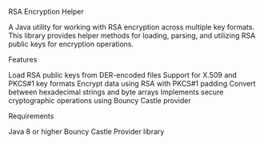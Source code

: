 RSA Encryption Helper



A Java utility for working with RSA encryption across multiple key formats. This library provides helper methods for loading, parsing, and utilizing RSA public keys for encryption operations.



Features

Load RSA public keys from DER-encoded files
Support for X.509 and PKCS#1 key formats
Encrypt data using RSA with PKCS#1 padding
Convert between hexadecimal strings and byte arrays
Implements secure cryptographic operations using Bouncy Castle provider

Requirements

Java 8 or higher
Bouncy Castle Provider library


